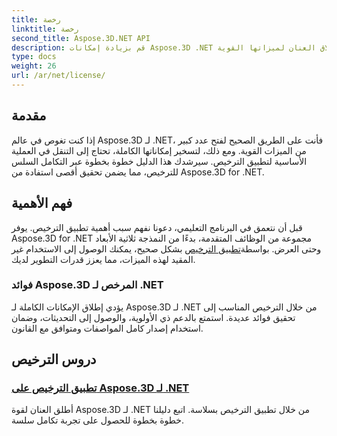 ```yaml
---
title: رخصة
linktitle: رخصة
second_title: Aspose.3D.NET API
description: قم بزيادة إمكانات Aspose.3D .NET إلى الحد الأقصى من خلال برنامجنا التعليمي التفصيلي حول تطبيق التراخيص. ضمان عملية تكامل سلسة وإطلاق العنان لميزاتها القوية.
type: docs
weight: 26
url: /ar/net/license/
---
```

## مقدمة

إذا كنت تغوص في عالم Aspose.3D لـ .NET، فأنت على الطريق الصحيح لفتح عدد كبير من الميزات القوية. ومع ذلك، لتسخير إمكاناتها الكاملة، تحتاج إلى التنقل في العملية الأساسية لتطبيق الترخيص. سيرشدك هذا الدليل خطوة بخطوة عبر التكامل السلس للترخيص، مما يضمن تحقيق أقصى استفادة من Aspose.3D for .NET.

## فهم الأهمية

 قبل أن نتعمق في البرنامج التعليمي، دعونا نفهم سبب أهمية تطبيق الترخيص. يوفر Aspose.3D for .NET مجموعة من الوظائف المتقدمة، بدءًا من النمذجة ثلاثية الأبعاد وحتى العرض. بواسطة[تطبيق الترخيص](./apply-license/) بشكل صحيح، يمكنك الوصول إلى الاستخدام غير المقيد لهذه الميزات، مما يعزز قدرات التطوير لديك.

### فوائد Aspose.3D المرخص لـ .NET

يؤدي إطلاق الإمكانات الكاملة لـ Aspose.3D لـ .NET من خلال الترخيص المناسب إلى تحقيق فوائد عديدة. استمتع بالدعم ذي الأولوية، والوصول إلى التحديثات، وضمان استخدام إصدار كامل المواصفات ومتوافق مع القانون.

## دروس الترخيص
### [تطبيق الترخيص على Aspose.3D لـ .NET](./apply-license/)
أطلق العنان لقوة Aspose.3D لـ .NET من خلال تطبيق الترخيص بسلاسة. اتبع دليلنا خطوة بخطوة للحصول على تجربة تكامل سلسة.